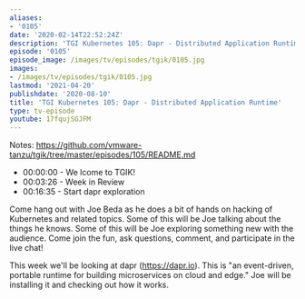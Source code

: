 ```yaml
---
aliases:
- '0105'
date: '2020-02-14T22:52:24Z'
description: 'TGI Kubernetes 105: Dapr - Distributed Application Runtime'
episode: '0105'
episode_image: /images/tv/episodes/tgik/0105.jpg
images:
- /images/tv/episodes/tgik/0105.jpg
lastmod: '2021-04-20'
publishdate: '2020-08-10'
title: 'TGI Kubernetes 105: Dapr - Distributed Application Runtime'
type: tv-episode
youtube: 17fqujSGJFM
---
```


Notes: https://github.com/vmware-tanzu/tgik/tree/master/episodes/105/README.md

- 00:00:00 - We lcome to TGIK!
- 00:03:26 - Week in Review
- 00:16:35 - Start dapr exploration

Come hang out with Joe Beda as he does a bit of hands on hacking of Kubernetes and related topics. Some of this will be Joe talking about the things he knows. Some of this will be Joe exploring something new with the audience. Come join the fun, ask questions, comment, and participate in the live chat!

This week we&#39;ll be looking at dapr (https://dapr.io). This is &#34;an event-driven, portable runtime for building microservices on cloud and edge.&#34; Joe will be installing it and checking out how it works.